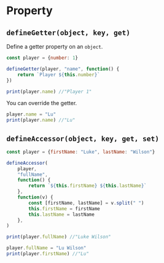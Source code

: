 # Property

## `defineGetter(object, key, get)`
Define a getter property on an `object`.
```javascript
const player = {number: 1}

defineGetter(player, "name", function() {
	return `Player ${this.number}`
})

print(player.name) //"Player 1"
```

You can override the getter.
```javascript
player.name = "Lu"
print(player.name) //"Lu"
```

## `defineAccessor(object, key, get, set)`
```javascript
const player = {firstName: "Luke", lastName: "Wilson"}

defineAccessor(
	player,
	"fullName",
	function() {
		return `${this.firstName} ${this.lastName}`
	},
	function(v) {
		const [firstName, lastName] = v.split(" ")
		this.firstName = firstName
		this.lastName = lastName
	},
)

print(player.fullName) //"Luke Wilson"

player.fullName = "Lu Wilson"
print(player.firstName) //"Lu"
```